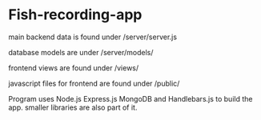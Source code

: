 # Fish-recording-app

main backend data is found under /server/server.js

database models are under /server/models/

frontend views are found under /views/

javascript files for frontend are found under /public/



Program uses Node.js Express.js MongoDB and Handlebars.js to build the app. smaller libraries are also part of it.
